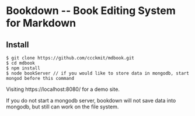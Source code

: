 # Bookdown -- Book Editing System for Markdown

## Install

```
$ git clone https://github.com/ccckmit/mdbook.git
$ cd mdbook
$ npm install
$ node bookServer // if you would like to store data in mongodb, start mongod before this command
```

Visiting https://localhost:8080/ for a demo site.

If you do not start a mongodb server, bookdown will not save data into mongodb, but still can work on the file system.

